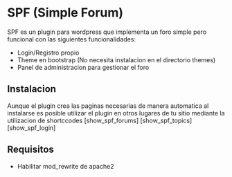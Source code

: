 # SPF (Simple Forum)
SPF es un plugin para wordpress que implementa un foro simple pero funcional con las siguientes funcionalidades:
- Login/Registro propio
- Theme en bootstrap (No necesita instalacion en el directorio themes)
- Panel de administracion para gestionar el foro

## Instalacion
Aunque el plugin crea las paginas necesarias de manera automatica al instalarse es posible utilizar el plugin en otros lugares de tu sitio mediante la utilizacion de shortccodes
[show_spf_forums]
[show_spf_topics]
[show_spf_login]

## Requisitos
- Habilitar mod_rewrite de apache2

